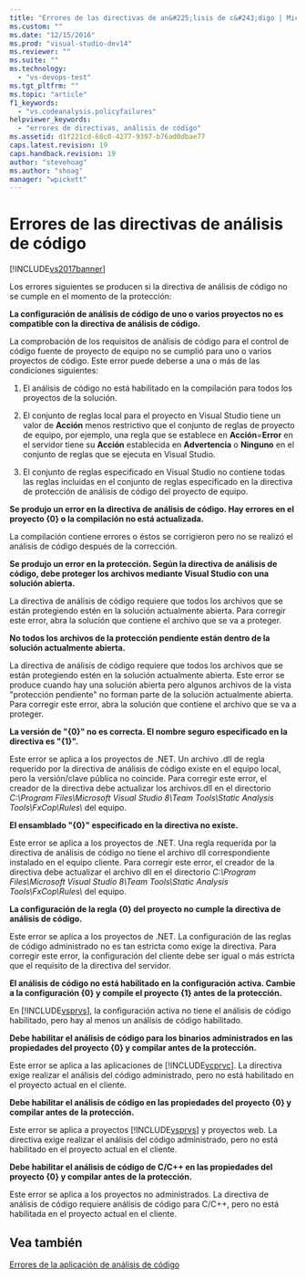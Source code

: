 ```yaml
---
title: "Errores de las directivas de an&#225;lisis de c&#243;digo | Microsoft Docs"
ms.custom: ""
ms.date: "12/15/2016"
ms.prod: "visual-studio-dev14"
ms.reviewer: ""
ms.suite: ""
ms.technology: 
  - "vs-devops-test"
ms.tgt_pltfrm: ""
ms.topic: "article"
f1_keywords: 
  - "vs.codeanalysis.policyfailures"
helpviewer_keywords: 
  - "errores de directivas, análisis de código"
ms.assetid: d1f221cd-68c0-4277-9397-b76ad0dbae77
caps.latest.revision: 19
caps.handback.revision: 19
author: "stevehoag"
ms.author: "shoag"
manager: "wpickett"
---
```

# Errores de las directivas de an&#225;lisis de c&#243;digo
[!INCLUDE[vs2017banner](../code-quality/includes/vs2017banner.md)]

Los errores siguientes se producen si la directiva de análisis de código no se cumple en el momento de la protección:  
  
 **La configuración de análisis de código de uno o varios proyectos no es compatible con la directiva de análisis de código.**  
  
 La comprobación de los requisitos de análisis de código para el control de código fuente de proyecto de equipo no se cumplió para uno o varios proyectos de código.  Este error puede deberse a una o más de las condiciones siguientes:  
  
1.  El análisis de código no está habilitado en la compilación para todos los proyectos de la solución.  
  
2.  El conjunto de reglas local para el proyecto en Visual Studio tiene un valor de **Acción** menos restrictivo que el conjunto de reglas de proyecto de equipo, por ejemplo, una regla que se establece en **Acción**\=**Error** en el servidor tiene su **Acción** establecida en **Advertencia** o **Ninguno** en el conjunto de reglas que se ejecuta en Visual Studio.  
  
3.  El conjunto de reglas especificado en Visual Studio no contiene todas las reglas incluidas en el conjunto de reglas especificado en la directiva de protección de análisis de código del proyecto de equipo.  
  
 **Se produjo un error en la directiva de análisis de código.  Hay errores en el proyecto {0} o la compilación no está actualizada.**  
  
 La compilación contiene errores o éstos se corrigieron pero no se realizó el análisis de código después de la corrección.  
  
 **Se produjo un error en la protección.  Según la directiva de análisis de código, debe proteger los archivos mediante Visual Studio con una solución abierta.**  
  
 La directiva de análisis de código requiere que todos los archivos que se están protegiendo estén en la solución actualmente abierta.  Para corregir este error, abra la solución que contiene el archivo que se va a proteger.  
  
 **No todos los archivos de la protección pendiente están dentro de la solución actualmente abierta.**  
  
 La directiva de análisis de código requiere que todos los archivos que se están protegiendo estén en la solución actualmente abierta.  Este error se produce cuando hay una solución abierta pero algunos archivos de la vista "protección pendiente" no forman parte de la solución actualmente abierta.  Para corregir este error, abra la solución que contiene el archivo que se va a proteger.  
  
 **La versión de "{0}" no es correcta.  El nombre seguro especificado en la directiva es "{1}".**  
  
 Este error se aplica a los proyectos de .NET.  Un archivo .dll de regla requerido por la directiva de análisis de código existe en el equipo local, pero la versión\/clave pública no coincide.  Para corregir este error, el creador de la directiva debe actualizar los archivos.dll en el directorio *C:\\Program Files\\Microsoft Visual Studio 8\\Team Tools\\Static Analysis Tools\\FxCop\\Rules\\* del equipo.  
  
 **El ensamblado "{0}" especificado en la directiva no existe.**  
  
 Este error se aplica a los proyectos de .NET.  Una regla requerida por la directiva de análisis de código no tiene el archivo dll correspondiente instalado en el equipo cliente.  Para corregir este error, el creador de la directiva debe actualizar el archivo dll en el directorio *C:\\Program Files\\Microsoft Visual Studio 8\\Team Tools\\Static Analysis Tools\\FxCop\\Rules\\* del equipo.  
  
 **La configuración de la regla {0} del proyecto no cumple la directiva de análisis de código.**  
  
 Este error se aplica a los proyectos de .NET.  La configuración de las reglas de código administrado no es tan estricta como exige la directiva.  Para corregir este error, la configuración del cliente debe ser igual o más estricta que el requisito de la directiva del servidor.  
  
 **El análisis de código no está habilitado en la configuración activa.  Cambie a la configuración {0} y compile el proyecto {1} antes de la protección.**  
  
 En [!INCLUDE[vsprvs](../code-quality/includes/vsprvs_md.md)], la configuración activa no tiene el análisis de código habilitado, pero hay al menos un análisis de código habilitado.  
  
 **Debe habilitar el análisis de código para los binarios administrados en las propiedades del proyecto {0} y compilar antes de la protección.**  
  
 Este error se aplica a las aplicaciones de [!INCLUDE[vcprvc](../code-quality/includes/vcprvc_md.md)].  La directiva exige realizar el análisis del código administrado, pero no está habilitado en el proyecto actual en el cliente.  
  
 **Debe habilitar el análisis de código en las propiedades del proyecto {0} y compilar antes de la protección.**  
  
 Este error se aplica a proyectos [!INCLUDE[vsprvs](../code-quality/includes/vsprvs_md.md)] y proyectos web.  La directiva exige realizar el análisis del código administrado, pero no está habilitado en el proyecto actual en el cliente.  
  
 **Debe habilitar el análisis de código de C\/C\+\+ en las propiedades del proyecto {0} y compilar antes de la protección.**  
  
 Este error se aplica a los proyectos no administrados.  La directiva de análisis de código requiere análisis de código para C\/C\+\+, pero no está habilitada en el proyecto actual en el cliente.  
  
## Vea también  
 [Errores de la aplicación de análisis de código](../code-quality/code-analysis-application-errors.md)